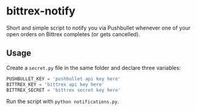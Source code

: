 # bittrex-notify
Short and simple script to notify you via Pushbullet whenever one of your open orders on Bittrex completes (or gets cancelled).

## Usage
Create a `secret.py` file in the same folder and declare three variables:

```python
PUSHBULLET_KEY = 'pushbullet api key here'
BITTREX_KEY = 'bittrex api key here'
BITTREX_SECRET = 'bittrex secret key here'

```

Run the script with `python notifications.py`.
